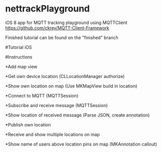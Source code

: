 # nettrackPlayground
iOS 8 app for MQTT tracking playground using MQTTClient https://github.com/ckrey/MQTT-Client-Framework

Finished tutorial can be found on the "finished" branch

#Tutorial iOS

#Instructions

*Add map view

*Get own device location (CLLocationManager authorize)

*Show own location on map (Use MKMapView build in location)

*Connect to MQTT (MQTTSession)

*Subscribe and receive message (MQTTSession)

*Show location of received message (Parse JSON, create annotation)

*Publish own location

*Receive and show multiple locations on map

*Show name of users above location pins on map (MKAnnotation callout)






